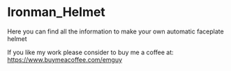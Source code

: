 # Ironman_Helmet
Here you can find all the information to make your own automatic faceplate helmet

If you like my work please consider to buy me a coffee at:
https://www.buymeacoffee.com/emguy
